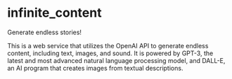 # infinite_content
Generate endless stories!

This is a web service that utilizes the OpenAI API to generate endless content, including text, images, and sound. It is powered by GPT-3, the latest and most advanced natural language processing model, and DALL-E, an AI program that creates images from textual descriptions.
